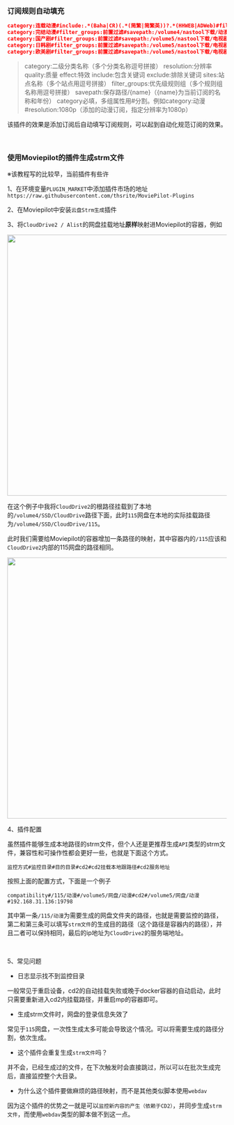 ### 订阅规则自动填充

```json
category:连载动漫#include:.*(Baha|CR)(.*(简繁|简繁英))?.*(HHWEB|ADWeb)#filter_groups:前置过滤,连载动漫#savepath:/volume4/nastool下载/动漫/连载动漫/{name}#sites:MiKan,xx
category:完结动漫#filter_groups:前置过滤#savepath:/volume4/nastool下载/动漫/完结动漫/{name}
category:国产剧#filter_groups:前置过滤#savepath:/volume5/nastool下载/电视剧/国产剧/{name}#resolution:1080p#sites:我堡,馒头
category:日韩剧#filter_groups:前置过滤#savepath:/volume5/nastool下载/电视剧/日韩剧/{name}#resolution:1080p#sites:我堡,馒头
category:欧美剧#filter_groups:前置过滤#savepath:/volume5/nastool下载/电视剧/欧美剧/{name}#resolution:1080p#sites:我堡,馒头
```

>category:二级分类名称（多个分类名称逗号拼接）
>resolution:分辨率
>quality:质量
>effect:特效
>include:包含关键词
>exclude:排除关键词
>sites:站点名称（多个站点用逗号拼接）
>filter_groups:优先级规则组（多个规则组名称用逗号拼接）
>savepath:保存路径/{name}（{name}为当前订阅的名称和年份）
>category必填，多组属性用#分割。例如category:动漫#resolution:1080p（添加的动漫订阅，指定分辨率为1080p）

该插件的效果是添加订阅后自动填写订阅规则，可以起到自动化规范订阅的效果。

<br>

 ### 使用Moviepilot的插件生成strm文件

※该教程写的比较早，当前插件有些许

1、在环境变量`PLUGIN_MARKET`中添加插件市场的地址`https://raw.githubusercontent.com/thsrite/MoviePilot-Plugins`

2、在Moviepilot中安装`云盘Strm生成`插件

3、将`CloudDrive2 / Alist`的网盘挂载地址**原样**映射进Moviepilot的容器，例如
 <div align=center> <img src="https://github.com/Putarku/MoviePilot-Help/raw/main/img/图片6.png" width="600"> </div>

 在这个例子中我将`CloudDrive2`的根路径挂载到了本地的`/volume4/SSD/CloudDrive`路径下面，此时`115`网盘在本地的实际挂载路径为`/volume4/SSD/CloudDrive/115`。
 
 此时我们需要给Moviepilot的容器增加一条路径的映射，其中容器内的`/115`应该和`CloudDrive2`内部的115网盘的路径相同。

 <div align=center> <img src="https://github.com/Putarku/MoviePilot-Help/raw/main/img/图片7.png" width="600"> </div>

 4、插件配置

 虽然插件能够生成本地路径的strm文件，但个人还是更推荐生成`API`类型的strm文件，兼容性和可操作性都会更好一些，也就是下面这个方式。

```
监控方式#监控目录#目的目录#cd2#cd2挂载本地跟路径#cd2服务地址
```

 按照上面的配置方式，下面是一个例子

```
compatibility#/115/动漫#/volume5/网盘/动漫#cd2#/volume5/网盘/动漫#192.168.31.136:19798
```

其中第一条`/115/动漫`为需要生成的网盘文件夹的路径，也就是需要监控的路径，第二和第三条可以填写`strm文件`的生成目的路径（这个路径是容器内的路径），并且二者可以保持相同，最后的ip地址为`CloudDrive2`的服务端地址。

<br>

5、常见问题

 - 日志显示找不到监控目录
  
一般常见于重启设备，cd2的自动挂载失败或晚于docker容器的自动启动，此时只需要重新进入cd2内挂载路径，并重启mp的容器即可。

 - 生成strm文件时，网盘的登录信息失效了

常见于`115`网盘，一次性生成太多可能会导致这个情况。可以将需要生成的路径分割，依次生成。

 - 这个插件会重复生成`strm文件`吗？

并不会，已经生成过的文件，在下次触发时会直接跳过，所以可以在批次生成完后，直接监控整个大目录。

 - 为什么这个插件要做麻烦的路径映射，而不是其他类似脚本使用`webdav`

因为这个插件的优势之一就是可以`监控新内容的产生（依赖于CD2）`，并同步生成`strm文件`，而使用`webdav`类型的脚本做不到这一点。

